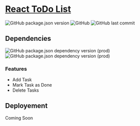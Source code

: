 # [React ToDo List](https://dark-n00b.github.io/ReactToDoList/)
![GitHub package.json version](https://img.shields.io/github/package-json/v/dark-N00B/ReactToDoList)
![GitHub](https://img.shields.io/github/license/dark-N00B/ReactToDoList)
![GitHub last commit](https://img.shields.io/github/last-commit/dark-N00B/ReactToDoList)

## Dependencies
![GitHub package.json dependency version (prod)](https://img.shields.io/github/package-json/dependency-version/dark-N00B/ReactToDoList/react)
![GitHub package.json dependency version (prod)](https://img.shields.io/github/package-json/dependency-version/dark-N00B/ReactToDoList/react-dom)

### Features
 - Add Task
 - Mark Task as Done
 - Delete Tasks

## Deployement
Coming Soon

